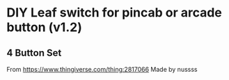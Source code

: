# DIY Leaf switch for pincab or arcade button (v1.2)

## 4 Button Set

From https://www.thingiverse.com/thing:2817066
Made by nussss
